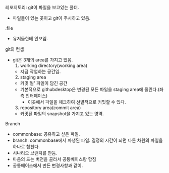레포지토리: git이 파일을 보고있는 폴더.
- 파일들이 있는 곳이고 git이 주시하고 있음.

.file
- 유저들한테 안보임.

git의 컨셉
- git은 3개의 area를 가지고 있음.
  1. working directory(working area)
    - 지금 작업하는 공간임.
  2. staging area
    - 커밋'될' 파일이 담긴 공간
    - 기본적으로 githubdesktop은 변경된 모든 파일을 staging area에 올린다.(좌측 인터페이스)
      - 이곳에서 파일을 체크하여 선별적으로 커밋할 수 있다.
  3. repository area(commit area)
    - 커밋된 파일의 snapshot을 가지고 있는 영역.

Branch
- commonbase: 공유하고 싶은 파일.
- branch: commonbase에서 파생된 파일. 결정의 시간이 되면 다른 차원의 파일을 하나로 합친다.
- 시나리오 브랜치를 만듬.
- 마음의 드는 버전을 골라서 공통베이스랑 합침
- 공통베이스에서 만든 변경사항과 같이.
